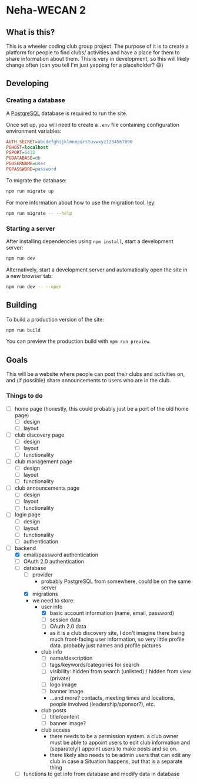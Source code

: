 # Neha-WECAN 2

## What is this?

This is a wheeler coding club group project. The purpose of it is to create a platform for people to find clubs/ activities and have a place for them to share information about them. This is very in development, so this will likely change often (can you tell I'm just yapping for a placeholder? :smile:)

## Developing

### Creating a database

A [PostgreSQL](https://www.postgresql.org/) database is required to run the site.

Once set up, you will need to create a `.env` file containing configuration environment variables:

```ini
AUTH_SECRET=abcdefghijklmnopqrstuvwxyz1234567890
PGHOST=localhost
PGPORT=5432
PGDATABASE=db
PGUSERNAME=user
PGPASSWORD=password
```

To migrate the database:

```bash
npm run migrate up
```

For more information about how to use the migration tool, [ley](https://github.com/lukeed/ley):

```bash
npm run migrate -- --help
```

### Starting a server

After installing dependencies using `npm install`, start a development server:

```bash
npm run dev
```

Alternatively, start a development server and automatically open the site in a new browser tab:

```bash
npm run dev -- --open
```

## Building

To build a production version of the site:

```bash
npm run build
```

You can preview the production build with `npm run preview`.

## Goals

This will be a website where people can post their clubs and activities on, and (if possible) share announcements to users who are in the club.

### Things to do

- [ ] home page (honestly, this could probably just be a port of the old home page)
  - [ ] design
  - [ ] layout
- [ ] club discovery page
  - [ ] design
  - [ ] layout
  - [ ] functionality
- [ ] club management page
  - [ ] design
  - [ ] layout
  - [ ] functionality
- [ ] club announcements page
  - [ ] design
  - [ ] layout
  - [ ] functionality
- [ ] login page
  - [ ] design
  - [ ] layout
  - [ ] functionality
  - [ ] authentication
- [ ] backend
  - [x] email/password authentication
  - [ ] OAuth 2.0 authentication
  - [ ] database
    - [ ] provider
      - probably PostgreSQL from somewhere, could be on the same server
    - [x] migrations
    - we need to store:
      - user info
        - [x] basic account information (name, email, password)
        - [ ] session data
        - [ ] OAuth 2.0 data
        - as it is a club discovery site, I don't imagine there being much front-facing user information, so very little profile data. probably just names and profile pictures
      - club info
        - [ ] name/description
        - [ ] tags/keywords/categories for search
        - [ ] visibility: hidden from search (unlisted) / hidden from view (private)
        - [ ] logo image
        - [ ] banner image
        - ...and more? contacts, meeting times and locations, people involved (leadership/sponsor?), etc.
      - club posts
        - [ ] title/content
        - [ ] banner image?
      - club access
        - there needs to be a permission system. a club owner must be able to appoint users to edit club information and (separately!) appoint users to make posts and so on.
        - there likely also needs to be admin users that can edit any club in case a Situation happens, but that is a separate thing
  - [ ] functions to get info from database and modify data in database
